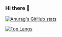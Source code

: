 ### Hi there 👋
[![Anurag's GitHub stats](https://github-readme-stats.vercel.app/api?username=anaschaouki&theme=aura)](https://github.com/anuraghazra/github-readme-stats)

<!-- [![GitHub Streak](https://streak-stats.demolab.com?user=anaschaouki&theme=dark&hide_border=true)](https://git.io/streak-stats) -->

[![Top Langs](https://github-readme-stats.vercel.app/api/top-langs/?username=anaschaouki&theme=dark&hide_border=true)](https://github.com/anuraghazra/github-readme-stats)
<!--
**anaschaouki/anaschaouki** is a ✨ _special_ ✨ repository because its `README.md` (this file) appears on your GitHub profile.

Here are some ideas to get you started:

- 🔭 I’m currently working on ...
- 🌱 I’m currently learning ...
- 👯 I’m looking to collaborate on ...
- 🤔 I’m looking for help with ...
- 💬 Ask me about ...
- 📫 How to reach me: ...
- 😄 Pronouns: ...
- ⚡ Fun fact: ...
-->
